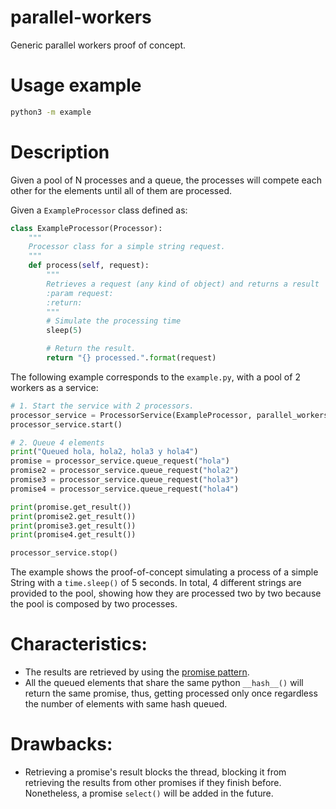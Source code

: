 # parallel-workers
Generic parallel workers proof of concept.

# Usage example

```bash
python3 -m example
```

# Description

Given a pool of N processes and a queue, the processes will compete each other for the elements until all of them are processed.

Given a `ExampleProcessor` class defined as:

```python
class ExampleProcessor(Processor):
    """
    Processor class for a simple string request.
    """
    def process(self, request):
        """
        Retrieves a request (any kind of object) and returns a result
        :param request:
        :return:
        """
        # Simulate the processing time
        sleep(5)

        # Return the result.
        return "{} processed.".format(request)
```

The following example corresponds to the `example.py`, with a pool of 2 workers as a service:

```python
# 1. Start the service with 2 processors.
processor_service = ProcessorService(ExampleProcessor, parallel_workers=2)
processor_service.start()

# 2. Queue 4 elements
print("Queued hola, hola2, hola3 y hola4")
promise = processor_service.queue_request("hola")
promise2 = processor_service.queue_request("hola2")
promise3 = processor_service.queue_request("hola3")
promise4 = processor_service.queue_request("hola4")

print(promise.get_result())
print(promise2.get_result())
print(promise3.get_result())
print(promise4.get_result())

processor_service.stop()
```

The example shows the proof-of-concept simulating a process of a simple String with a `time.sleep()` of 5 seconds. 
In total, 4 different strings are provided to the pool, showing how they are processed two by two because the pool is composed by two processes. 

# Characteristics:
 * The results are retrieved by using the [promise pattern](https://en.wikipedia.org/wiki/Futures_and_promises).
 * All the queued elements that share the same python `__hash__()` will return the same promise, thus, getting processed only once regardless the number of elements with same hash queued.

# Drawbacks:
 * Retrieving a promise's result blocks the thread, blocking it from retrieving the results from other promises if they finish before. Nonetheless, a promise `select()` will be added in the future.
